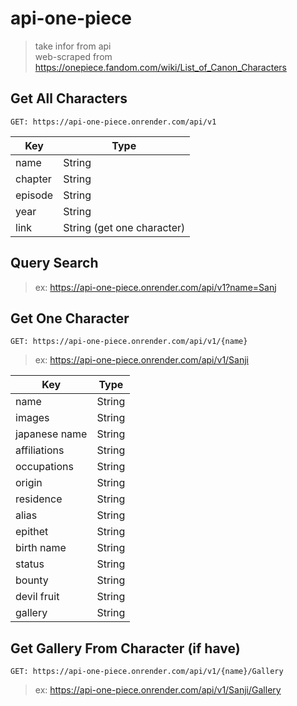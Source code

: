# api-one-piece

> take infor from api  <br>
> web-scraped from https://onepiece.fandom.com/wiki/List_of_Canon_Characters

## Get All Characters

``` GET: https://api-one-piece.onrender.com/api/v1 ```

| Key     | Type                       |
| ------- | -------------------------- |
| name    | String                     |
| chapter | String                     |
| episode | String                     |
| year    | String                     |
| link    | String (get one character) |

## Query Search

> ex: https://api-one-piece.onrender.com/api/v1?name=Sanj

## Get One Character

```GET: https://api-one-piece.onrender.com/api/v1/{name}  ```<br>
> ex: https://api-one-piece.onrender.com/api/v1/Sanji

| Key           | Type   |
| ------------- | ------ |
| name          | String |
| images        | String |
| japanese name | String |
| affiliations  | String |
| occupations   | String |
| origin        | String |
| residence     | String |
| alias         | String |
| epithet       | String |
| birth name    | String |
| status        | String |
| bounty        | String |
| devil fruit   | String |
| gallery       | String |

## Get Gallery From Character (if have)

```GET: https://api-one-piece.onrender.com/api/v1/{name}/Gallery  ```<br>
> ex: https://api-one-piece.onrender.com/api/v1/Sanji/Gallery
